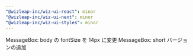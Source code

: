 ```yaml
---
"@wizleap-inc/wiz-ui-react": minor
"@wizleap-inc/wiz-ui-next": minor
"@wizleap-inc/wiz-ui-styles": minor
---
```


MessageBox: body の fontSize を 14px に変更
MessageBox: short バージョンの追加
